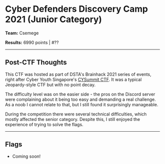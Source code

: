 # Cyber Defenders Discovery Camp 2021 (Junior Category)

**Team:** Csemege 

**Results:** 6990 points | #??

---

## Post-CTF Thoughts

This CTF was hosted as part of DSTA's Brainhack 2021 series of events, right after Cyber Youth Singapore's [CYSummit CTF](https://github.com/xeniafiorenza/CTF-Writeups/tree/main/CYS%202021). It was a typical Jeopardy-style CTF but with no point decay.

The difficulty level was on the easier side - the pros on the Discord server were complaining about it being too easy and demanding a real challenge. As a noob I cannot relate to that, but I still found it surprisingly manageable.

During the competition there were several technical difficulties, which mostly affected the senior category. Despite this, I still enjoyed the experience of trying to solve the flags.

---

## Flags
* Coming soon!
